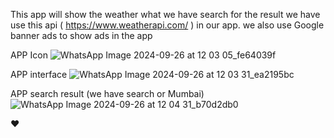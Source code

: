 This app will show the weather what we have search for the result we have use this api ( https://www.weatherapi.com/ ) in our app.
we also use Google banner ads to show ads in the app 



APP Icon
![WhatsApp Image 2024-09-26 at 12 03 05_fe64039f](https://github.com/user-attachments/assets/134d01a0-4893-4167-bc6a-5f1d0deeb0a4)


APP interface 
![WhatsApp Image 2024-09-26 at 12 03 31_ea2195bc](https://github.com/user-attachments/assets/34bdd413-6f45-4fbc-b794-cc3c4d4eb7d8)

APP search result (we have search or Mumbai) 
![WhatsApp Image 2024-09-26 at 12 04 31_b70d2db0](https://github.com/user-attachments/assets/a8f2925d-d093-4748-baaa-916efd7de9b7)


❤️
